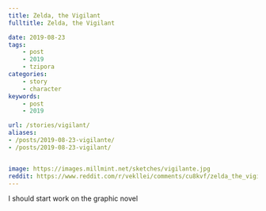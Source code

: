 ```yaml
---
title: Zelda, the Vigilant
fulltitle: Zelda, the Vigilant

date: 2019-08-23
tags:
    - post
    - 2019
    - tzipora
categories:
    - story
    - character
keywords:
    - post
    - 2019

url: /stories/vigilant/
aliases:
- /posts/2019-08-23-vigilante/
- /posts/2019-08-23-vigilant/


image: https://images.millmint.net/sketches/vigilante.jpg
reddit: https://www.reddit.com/r/vekllei/comments/cu8kvf/zelda_the_vigilant/
---
```


I should start work on the graphic novel
